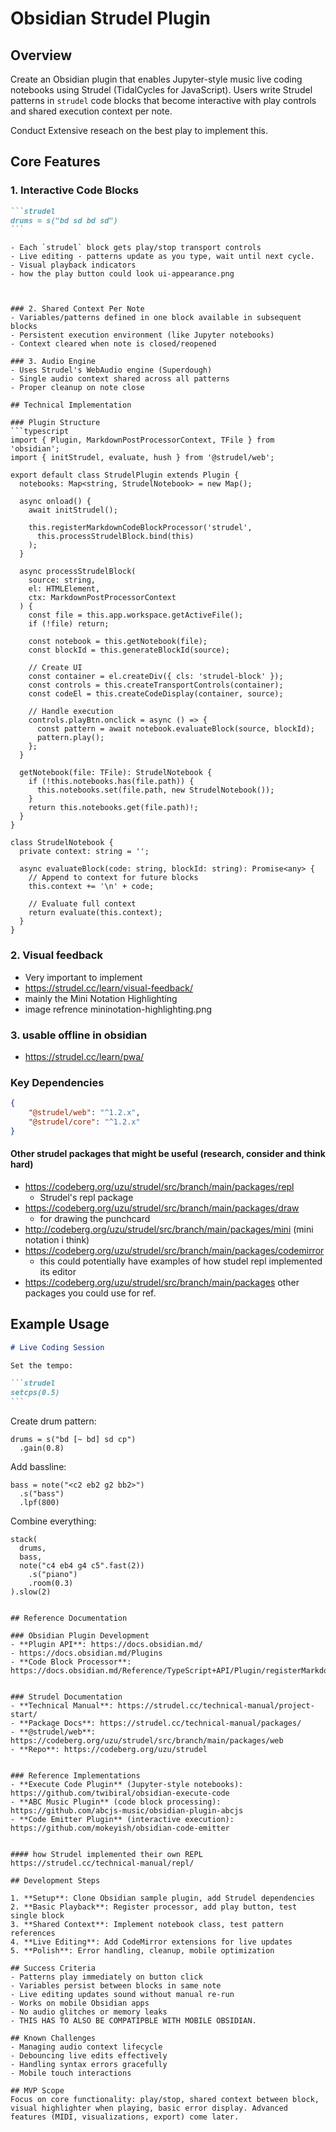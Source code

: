 # Obsidian Strudel Plugin

## Overview

Create an Obsidian plugin that enables Jupyter-style music live coding notebooks using Strudel (TidalCycles for JavaScript). Users write Strudel patterns in `strudel` code blocks that become interactive with play controls and shared execution context per note.

Conduct Extensive reseach on the best play to implement this.

## Core Features

### 1. Interactive Code Blocks

````markdown
```strudel
drums = s("bd sd bd sd")
```
````

````
- Each `strudel` block gets play/stop transport controls
- Live editing - patterns update as you type, wait until next cycle.
- Visual playback indicators
- how the play button could look ui-appearance.png



### 2. Shared Context Per Note
- Variables/patterns defined in one block available in subsequent blocks
- Persistent execution environment (like Jupyter notebooks)
- Context cleared when note is closed/reopened

### 3. Audio Engine
- Uses Strudel's WebAudio engine (Superdough)
- Single audio context shared across all patterns
- Proper cleanup on note close

## Technical Implementation

### Plugin Structure
```typescript
import { Plugin, MarkdownPostProcessorContext, TFile } from 'obsidian';
import { initStrudel, evaluate, hush } from '@strudel/web';

export default class StrudelPlugin extends Plugin {
  notebooks: Map<string, StrudelNotebook> = new Map();

  async onload() {
    await initStrudel();

    this.registerMarkdownCodeBlockProcessor('strudel',
      this.processStrudelBlock.bind(this)
    );
  }

  async processStrudelBlock(
    source: string,
    el: HTMLElement,
    ctx: MarkdownPostProcessorContext
  ) {
    const file = this.app.workspace.getActiveFile();
    if (!file) return;

    const notebook = this.getNotebook(file);
    const blockId = this.generateBlockId(source);

    // Create UI
    const container = el.createDiv({ cls: 'strudel-block' });
    const controls = this.createTransportControls(container);
    const codeEl = this.createCodeDisplay(container, source);

    // Handle execution
    controls.playBtn.onclick = async () => {
      const pattern = await notebook.evaluateBlock(source, blockId);
      pattern.play();
    };
  }

  getNotebook(file: TFile): StrudelNotebook {
    if (!this.notebooks.has(file.path)) {
      this.notebooks.set(file.path, new StrudelNotebook());
    }
    return this.notebooks.get(file.path)!;
  }
}

class StrudelNotebook {
  private context: string = '';

  async evaluateBlock(code: string, blockId: string): Promise<any> {
    // Append to context for future blocks
    this.context += '\n' + code;

    // Evaluate full context
    return evaluate(this.context);
  }
}
````

### 2. Visual feedback

-   Very important to implement
-   https://strudel.cc/learn/visual-feedback/
-   mainly the Mini Notation Highlighting
-   image refrence mininotation-highlighting.png

### 3. usable offline in obsidian

-   https://strudel.cc/learn/pwa/

### Key Dependencies

```json
{
	"@strudel/web": "^1.2.x",
	"@strudel/core": "^1.2.x"
}
```

#### Other strudel packages that might be useful (research, consider and think hard)

-   https://codeberg.org/uzu/strudel/src/branch/main/packages/repl
    -   Strudel's repl package
-   https://codeberg.org/uzu/strudel/src/branch/main/packages/draw
    -   for drawing the punchcard
-   http://codeberg.org/uzu/strudel/src/branch/main/packages/mini (mini notation i think)
-   https://codeberg.org/uzu/strudel/src/branch/main/packages/codemirror
    -   this could potentially have examples of how studel repl implemented its editor
-   https://codeberg.org/uzu/strudel/src/branch/main/packages other packages you could use for ref.

## Example Usage

````markdown
# Live Coding Session

Set the tempo:

```strudel
setcps(0.5)
```
````

Create drum pattern:

```strudel
drums = s("bd [~ bd] sd cp")
  .gain(0.8)
```

Add bassline:

```strudel
bass = note("<c2 eb2 g2 bb2>")
  .s("bass")
  .lpf(800)
```

Combine everything:

```strudel
stack(
  drums,
  bass,
  note("c4 eb4 g4 c5".fast(2))
    .s("piano")
    .room(0.3)
).slow(2)
```

```

## Reference Documentation

### Obsidian Plugin Development
- **Plugin API**: https://docs.obsidian.md/
- https://docs.obsidian.md/Plugins
- **Code Block Processor**: https://docs.obsidian.md/Reference/TypeScript+API/Plugin/registerMarkdownCodeBlockProcessor


### Strudel Documentation
- **Technical Manual**: https://strudel.cc/technical-manual/project-start/
- **Package Docs**: https://strudel.cc/technical-manual/packages/
- **@strudel/web**: https://codeberg.org/uzu/strudel/src/branch/main/packages/web
- **Repo**: https://codeberg.org/uzu/strudel


### Reference Implementations
- **Execute Code Plugin** (Jupyter-style notebooks): https://github.com/twibiral/obsidian-execute-code
- **ABC Music Plugin** (code block processing): https://github.com/abcjs-music/obsidian-plugin-abcjs
- **Code Emitter Plugin** (interactive execution): https://github.com/mokeyish/obsidian-code-emitter


#### how Strudel implemented their own REPL
https://strudel.cc/technical-manual/repl/

## Development Steps

1. **Setup**: Clone Obsidian sample plugin, add Strudel dependencies
2. **Basic Playback**: Register processor, add play button, test single block
3. **Shared Context**: Implement notebook class, test pattern references
4. **Live Editing**: Add CodeMirror extensions for live updates
5. **Polish**: Error handling, cleanup, mobile optimization

## Success Criteria
- Patterns play immediately on button click
- Variables persist between blocks in same note
- Live editing updates sound without manual re-run
- Works on mobile Obsidian apps
- No audio glitches or memory leaks
- THIS HAS TO ALSO BE COMPATIPBLE WITH MOBILE OBSIDIAN.

## Known Challenges
- Managing audio context lifecycle
- Debouncing live edits effectively
- Handling syntax errors gracefully
- Mobile touch interactions

## MVP Scope
Focus on core functionality: play/stop, shared context between block, visual highlighter when playing, basic error display. Advanced features (MIDI, visualizations, export) come later.
```

